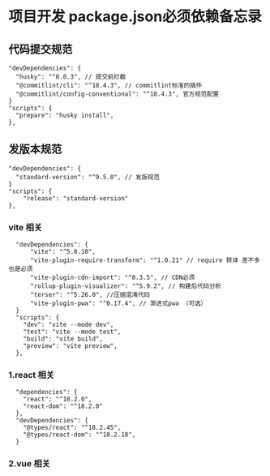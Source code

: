 # 项目开发 package.json必须依赖备忘录

## 代码提交规范

    "devDependencies": {
      "husky": "^8.0.3", // 提交前拦截
      "@commitlint/cli": "^18.4.3", // commitlint标准的插件
      "@commitlint/config-conventional": "^18.4.3", 官方规范配置
    }
    "scripts": {
      "prepare": "husky install",
    },

## 发版本规范

    "devDependencies": {
      "standard-version": "^9.5.0", // 发版规范
    }
    "scripts": {
        "release": "standard-version"
    },

### vite 相关

      "devDependencies": {
          "vite": "^5.0.10",
          "vite-plugin-require-transform": "^1.0.21" // require 转译 差不多也是必须
          "vite-plugin-cdn-import": "^0.3.5", // CDN必须
          "rollup-plugin-visualizer": "^5.9.2", // 构建后代码分析
          "terser": "^5.26.0", //压缩混淆代码
          "vite-plugin-pwa": "^0.17.4", // 渐进式pwa （可选）
      }
      "scripts": {
        "dev": "vite --mode dev",
        "test": "vite --mode test",
        "build": "vite build",
        "preview": "vite preview",
      },

### 1.react 相关

      "dependencies": {
        "react": "^18.2.0",
        "react-dom": "^18.2.0"
      },
      "devDependencies": {
        "@types/react": "^18.2.45",
        "@types/react-dom": "^18.2.18",
      }

### 2.vue 相关

